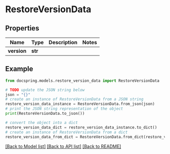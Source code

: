 # RestoreVersionData


## Properties

Name | Type | Description | Notes
------------ | ------------- | ------------- | -------------
**version** | **str** |  | 

## Example

```python
from docspring.models.restore_version_data import RestoreVersionData

# TODO update the JSON string below
json = "{}"
# create an instance of RestoreVersionData from a JSON string
restore_version_data_instance = RestoreVersionData.from_json(json)
# print the JSON string representation of the object
print(RestoreVersionData.to_json())

# convert the object into a dict
restore_version_data_dict = restore_version_data_instance.to_dict()
# create an instance of RestoreVersionData from a dict
restore_version_data_from_dict = RestoreVersionData.from_dict(restore_version_data_dict)
```
[[Back to Model list]](../README.md#documentation-for-models) [[Back to API list]](../README.md#documentation-for-api-endpoints) [[Back to README]](../README.md)


